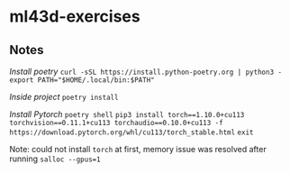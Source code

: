 # ml43d-exercises

## Notes 

*Install poetry* 
`curl -sSL https://install.python-poetry.org | python3 -`
`export PATH="$HOME/.local/bin:$PATH"`

*Inside project*
`poetry install` 

*Install Pytorch* 
`poetry shell` 
`pip3 install torch==1.10.0+cu113 torchvision==0.11.1+cu113 torchaudio==0.10.0+cu113 -f https://download.pytorch.org/whl/cu113/torch_stable.html`
`exit`

Note: could not install `torch` at first, memory issue was resolved after running `salloc --gpus=1` 
